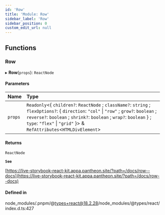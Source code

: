 ```yaml
---
id: 'Row'
title: 'Module: Row'
sidebar_label: 'Row'
sidebar_position: 0
custom_edit_url: null
---
```


## Functions

### Row

▸ **Row**(`props`): `ReactNode`

#### Parameters

| Name    | Type                                                                                                                                                                                                                                                                                  |
| :------ | :------------------------------------------------------------------------------------------------------------------------------------------------------------------------------------------------------------------------------------------------------------------------------------ |
| `props` | `Readonly`<{ `children?`: `ReactNode` ; `className?`: `string` ; `flexOptions?`: { `direction`: `"col"` \| `"row"` ; `grow?`: `boolean` ; `reverse?`: `boolean` ; `shrink?`: `boolean` ; `wrap?`: `boolean` } ; `type`: `"flex"` \| `"grid"` }\> & `RefAttributes`<`HTMLDivElement`\> |

#### Returns

`ReactNode`

**`See`**

[https://live-storybook-react-kit.appa.pantheon.site/?path=/docs/row--docs](https://live-storybook-react-kit.appa.pantheon.site/?path=/docs/row--docs)

#### Defined in

node_modules/.pnpm/@types+react@18.2.28/node_modules/@types/react/index.d.ts:427
